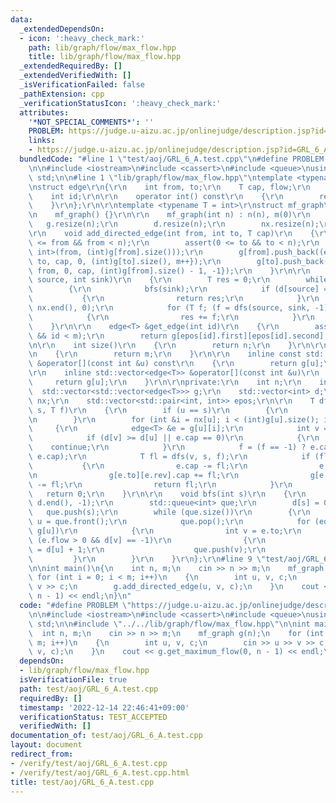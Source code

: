 ```yaml
---
data:
  _extendedDependsOn:
  - icon: ':heavy_check_mark:'
    path: lib/graph/flow/max_flow.hpp
    title: lib/graph/flow/max_flow.hpp
  _extendedRequiredBy: []
  _extendedVerifiedWith: []
  _isVerificationFailed: false
  _pathExtension: cpp
  _verificationStatusIcon: ':heavy_check_mark:'
  attributes:
    '*NOT_SPECIAL_COMMENTS*': ''
    PROBLEM: https://judge.u-aizu.ac.jp/onlinejudge/description.jsp?id=GRL_6_A
    links:
    - https://judge.u-aizu.ac.jp/onlinejudge/description.jsp?id=GRL_6_A
  bundledCode: "#line 1 \"test/aoj/GRL_6_A.test.cpp\"\n#define PROBLEM \"https://judge.u-aizu.ac.jp/onlinejudge/description.jsp?id=GRL_6_A\"\
    \n\n#include <iostream>\n#include <cassert>\n#include <queue>\nusing namespace\
    \ std;\n\n#line 1 \"lib/graph/flow/max_flow.hpp\"\ntemplate <typename T = int>\r\
    \nstruct edge\r\n{\r\n    int from, to;\r\n    T cap, flow;\r\n    int rev;\r\n\
    \    int id;\r\n\r\n    operator int() const\r\n    {\r\n        return to;\r\n\
    \    }\r\n};\r\n\r\ntemplate <typename T = int>\r\nstruct mf_graph\r\n{\r\npublic:\r\
    \n    mf_graph() {}\r\n\r\n    mf_graph(int n) : n(n), m(0)\r\n    {\r\n     \
    \   g.resize(n);\r\n        d.resize(n);\r\n        nx.resize(n);\r\n    }\r\n\
    \r\n    void add_directed_edge(int from, int to, T cap)\r\n    {\r\n        assert(0\
    \ <= from && from < n);\r\n        assert(0 <= to && to < n);\r\n        epos.push_back(std::pair<int,\
    \ int>(from, (int)g[from].size()));\r\n        g[from].push_back((edge<T>){from,\
    \ to, cap, 0, (int)g[to].size(), m++});\r\n        g[to].push_back((edge<T>){to,\
    \ from, 0, cap, (int)g[from].size() - 1, -1});\r\n    }\r\n\r\n    T get_maximum_flow(int\
    \ source, int sink)\r\n    {\r\n        T res = 0;\r\n        while (true)\r\n\
    \        {\r\n            bfs(sink);\r\n            if (d[source] == -1)\r\n \
    \           {\r\n                return res;\r\n            }\r\n            fill(nx.begin(),\
    \ nx.end(), 0);\r\n            for (T f; (f = dfs(source, sink, -1)) > 0;)\r\n\
    \            {\r\n                res += f;\r\n            }\r\n        }\r\n\
    \    }\r\n\r\n    edge<T> &get_edge(int id)\r\n    {\r\n        assert(0 <= id\
    \ && id < m);\r\n        return g[epos[id].first][epos[id].second];\r\n    }\r\
    \n\r\n    int size()\r\n    {\r\n        return n;\r\n    }\r\n\r\n    int edge_size()\r\
    \n    {\r\n        return m;\r\n    }\r\n\r\n    inline const std::vector<edge<T>>\
    \ &operator[](const int &u) const\r\n    {\r\n        return g[u];\r\n    }\r\n\
    \r\n    inline std::vector<edge<T>> &operator[](const int &u)\r\n    {\r\n   \
    \     return g[u];\r\n    }\r\n\r\nprivate:\r\n    int n;\r\n    int m;\r\n  \
    \  std::vector<std::vector<edge<T>>> g;\r\n    std::vector<int> d;\r\n    std::vector<int>\
    \ nx;\r\n    std::vector<std::pair<int, int>> epos;\r\n\r\n    T dfs(int u, int\
    \ s, T f)\r\n    {\r\n        if (u == s)\r\n        {\r\n            return f;\r\
    \n        }\r\n        for (int &i = nx[u]; i < (int)g[u].size(); i++)\r\n   \
    \     {\r\n            edge<T> &e = g[u][i];\r\n            int v = e.to;\r\n\
    \            if (d[v] >= d[u] || e.cap == 0)\r\n            {\r\n            \
    \    continue;\r\n            }\r\n            f = (f == -1) ? e.cap : std::min(f,\
    \ e.cap);\r\n            T fl = dfs(v, s, f);\r\n            if (fl > 0)\r\n \
    \           {\r\n                e.cap -= fl;\r\n                e.flow += fl;\r\
    \n                g[e.to][e.rev].cap += fl;\r\n                g[e.to][e.rev].flow\
    \ -= fl;\r\n                return fl;\r\n            }\r\n        }\r\n     \
    \   return 0;\r\n    }\r\n\r\n    void bfs(int s)\r\n    {\r\n        fill(d.begin(),\
    \ d.end(), -1);\r\n        std::queue<int> que;\r\n        d[s] = 0;\r\n     \
    \   que.push(s);\r\n        while (que.size())\r\n        {\r\n            int\
    \ u = que.front();\r\n            que.pop();\r\n            for (edge<T> &e :\
    \ g[u])\r\n            {\r\n                int v = e.to;\r\n                if\
    \ (e.flow > 0 && d[v] == -1)\r\n                {\r\n                    d[v]\
    \ = d[u] + 1;\r\n                    que.push(v);\r\n                }\r\n   \
    \         }\r\n        }\r\n    }\r\n};\r\n#line 9 \"test/aoj/GRL_6_A.test.cpp\"\
    \n\nint main()\n{\n    int n, m;\n    cin >> n >> m;\n    mf_graph g(n);\n   \
    \ for (int i = 0; i < m; i++)\n    {\n        int u, v, c;\n        cin >> u >>\
    \ v >> c;\n        g.add_directed_edge(u, v, c);\n    }\n    cout << g.get_maximum_flow(0,\
    \ n - 1) << endl;\n}\n"
  code: "#define PROBLEM \"https://judge.u-aizu.ac.jp/onlinejudge/description.jsp?id=GRL_6_A\"\
    \n\n#include <iostream>\n#include <cassert>\n#include <queue>\nusing namespace\
    \ std;\n\n#include \"../../lib/graph/flow/max_flow.hpp\"\n\nint main()\n{\n  \
    \  int n, m;\n    cin >> n >> m;\n    mf_graph g(n);\n    for (int i = 0; i <\
    \ m; i++)\n    {\n        int u, v, c;\n        cin >> u >> v >> c;\n        g.add_directed_edge(u,\
    \ v, c);\n    }\n    cout << g.get_maximum_flow(0, n - 1) << endl;\n}\n"
  dependsOn:
  - lib/graph/flow/max_flow.hpp
  isVerificationFile: true
  path: test/aoj/GRL_6_A.test.cpp
  requiredBy: []
  timestamp: '2022-12-14 22:46:41+09:00'
  verificationStatus: TEST_ACCEPTED
  verifiedWith: []
documentation_of: test/aoj/GRL_6_A.test.cpp
layout: document
redirect_from:
- /verify/test/aoj/GRL_6_A.test.cpp
- /verify/test/aoj/GRL_6_A.test.cpp.html
title: test/aoj/GRL_6_A.test.cpp
---
```

